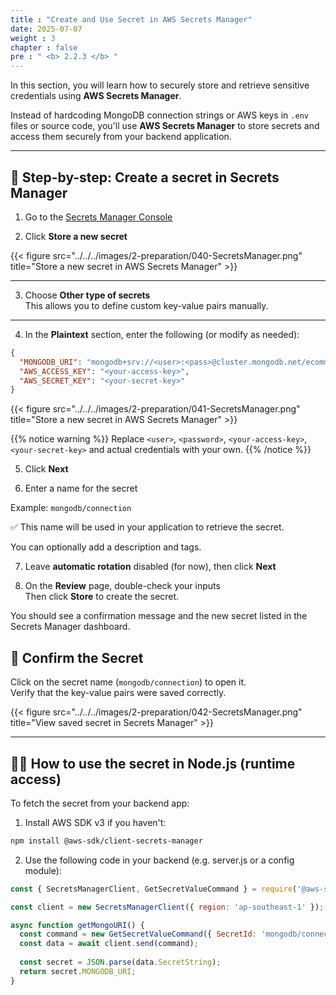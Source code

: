 ```yaml
---
title : "Create and Use Secret in AWS Secrets Manager"
date: 2025-07-07
weight : 3
chapter : false
pre : " <b> 2.2.3 </b> "
---
```


In this section, you will learn how to securely store and retrieve sensitive credentials using **AWS Secrets Manager**.

Instead of hardcoding MongoDB connection strings or AWS keys in `.env` files or source code, you'll use **AWS Secrets Manager** to store secrets and access them securely from your backend application.

---

## 🔐 Step-by-step: Create a secret in Secrets Manager

1. Go to the [Secrets Manager Console](https://console.aws.amazon.com/secretsmanager/)

2. Click **Store a new secret**

{{< figure src="../../../images/2-preparation/040-SecretsManager.png" title="Store a new secret in AWS Secrets Manager" >}}

---

 3. Choose **Other type of secrets**  
This allows you to define custom key-value pairs manually.

---

 4. In the **Plaintext** section, enter the following (or modify as needed):

```json
{
  "MONGODB_URI": "mongodb+srv://<user>:<pass>@cluster.mongodb.net/ecommerce",
  "AWS_ACCESS_KEY": "<your-access-key>",
  "AWS_SECRET_KEY": "<your-secret-key>"
}
```
{{< figure src="../../../images/2-preparation/041-SecretsManager.png" title="Store a new secret in AWS Secrets Manager" >}}

{{% notice warning %}} 
Replace `<user>`, `<password>`, `<your-access-key>`, `<your-secret-key>` and actual credentials with your own.
{{% /notice %}}

 5. Click **Next**

 6. Enter a name for the secret

Example: `mongodb/connection`


✅ This name will be used in your application to retrieve the secret.

You can optionally add a description and tags.

 7. Leave **automatic rotation** disabled (for now), then click **Next**

 8. On the **Review** page, double-check your inputs  
Then click **Store** to create the secret.

You should see a confirmation message and the new secret listed in the Secrets Manager dashboard.

## 🧪 Confirm the Secret

Click on the secret name (`mongodb/connection`) to open it.  
Verify that the key-value pairs were saved correctly.

{{< figure src="../../../images/2-preparation/042-SecretsManager.png" title="View saved secret in Secrets Manager" >}}

---

## 🧑‍💻 How to use the secret in Node.js (runtime access)

To fetch the secret from your backend app:

1. Install AWS SDK v3 if you haven't:

```bash
npm install @aws-sdk/client-secrets-manager
```
2. Use the following code in your backend (e.g. server.js or a config module):

```js
const { SecretsManagerClient, GetSecretValueCommand } = require('@aws-sdk/client-secrets-manager');

const client = new SecretsManagerClient({ region: 'ap-southeast-1' });

async function getMongoURI() {
  const command = new GetSecretValueCommand({ SecretId: 'mongodb/connection' });
  const data = await client.send(command);
  
  const secret = JSON.parse(data.SecretString);
  return secret.MONGODB_URI;
}
```